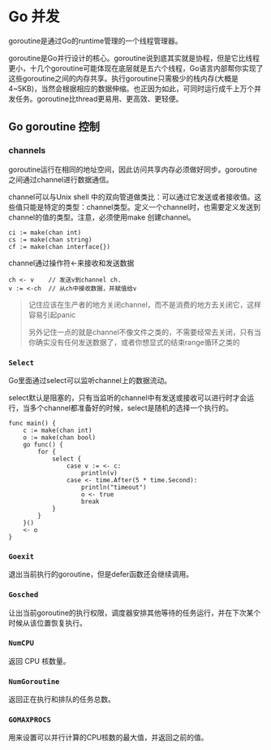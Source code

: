 # Go 并发

goroutine是通过Go的runtime管理的一个线程管理器。

goroutine是Go并行设计的核心。goroutine说到底其实就是协程，但是它比线程更小，十几个goroutine可能体现在底层就是五六个线程，Go语言内部帮你实现了这些goroutine之间的内存共享。执行goroutine只需极少的栈内存(大概是4~5KB)，当然会根据相应的数据伸缩。也正因为如此，可同时运行成千上万个并发任务。goroutine比thread更易用、更高效、更轻便。


## Go goroutine 控制

### channels

goroutine运行在相同的地址空间，因此访问共享内存必须做好同步。goroutine之间通过channel进行数据通信。

channel可以与Unix shell 中的双向管道做类比：可以通过它发送或者接收值。这些值只能是特定的类型：channel类型。定义一个channel时，也需要定义发送到channel的值的类型。注意，必须使用make 创建channel。

```$go
ci := make(chan int)
cs := make(chan string)
cf := make(chan interface{})
```

channel通过操作符<-来接收和发送数据

```$go
ch <- v    // 发送v到channel ch.
v := <-ch  // 从ch中接收数据，并赋值给v
```
> 记住应该在生产者的地方关闭channel，而不是消费的地方去关闭它，这样容易引起panic
> 
> 另外记住一点的就是channel不像文件之类的，不需要经常去关闭，只有当你确实没有任何发送数据了，或者你想显式的结束range循环之类的

### `Select`

Go里面通过select可以监听channel上的数据流动。

select默认是阻塞的，只有当监听的channel中有发送或接收可以进行时才会运行，当多个channel都准备好的时候，select是随机的选择一个执行的。

```$go
func main() {
	c := make(chan int)
	o := make(chan bool)
	go func() {
		for {
			select {
				case v := <- c:
					println(v)
				case <- time.After(5 * time.Second):
					println("timeout")
					o <- true
					break
			}
		}
	}()
	<- o
}
```

### `Goexit`

退出当前执行的goroutine，但是defer函数还会继续调用。

### `Gosched`

让出当前goroutine的执行权限，调度器安排其他等待的任务运行，并在下次某个时候从该位置恢复执行。

### `NumCPU`

返回 CPU 核数量。

### `NumGoroutine`

返回正在执行和排队的任务总数。

### `GOMAXPROCS`

用来设置可以并行计算的CPU核数的最大值，并返回之前的值。